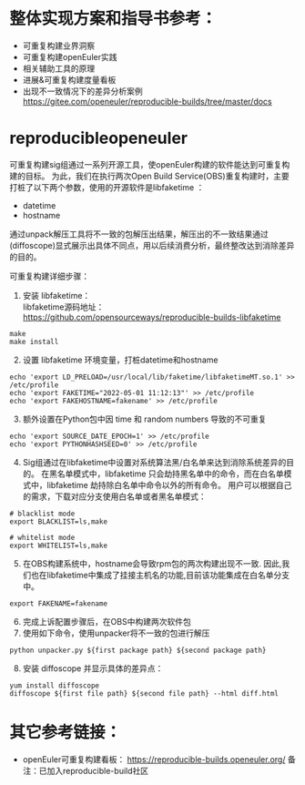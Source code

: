 
# 整体实现方案和指导书参考：

* 可重复构建业界洞察
* 可重复构建openEuler实践
* 相关辅助工具的原理
* 进展&可重复构建度量看板
* 出现不一致情况下的差异分析案例
https://gitee.com/openeuler/reproducible-builds/tree/master/docs


# reproducibleopeneuler
可重复构建sig组通过一系列开源工具，使openEuler构建的软件能达到可重复构建的目标。
为此，我们在执行两次Open Build Service(OBS)重复构建时，主要打桩了以下两个参数，使用的开源软件是libfaketime ：  

* datetime
* hostname

通过unpack解压工具将不一致的包解压出结果，解压出的不一致结果通过(diffoscope)显式展示出具体不同点，用以后续消费分析，最终整改达到消除差异的目的。

可重复构建详细步骤：  
1. 安装 libfaketime：  
libfaketime源码地址： https://github.com/opensourceways/reproducible-builds-libfaketime  
```
make
make install
```
2. 设置 libfaketime 环境变量，打桩datetime和hostname  
```
echo 'export LD_PRELOAD=/usr/local/lib/faketime/libfaketimeMT.so.1' >> /etc/profile
echo 'export FAKETIME="2022-05-01 11:12:13"' >> /etc/profile
echo 'export FAKEHOSTNAME=fakename' >> /etc/profile
```
3. 额外设置在Python包中因 time 和 random numbers 导致的不可重复  
```
echo 'export SOURCE_DATE_EPOCH=1' >> /etc/profile  
echo 'export PYTHONHASHSEED=0' >> /etc/profile  
```
4. Sig组通过在libfaketime中设置对系统算法黑/白名单来达到消除系统差异的目的。 在黑名单模式中，libfaketime 只会劫持黑名单中的命令，而在白名单模式中，libfaketime 劫持除白名单中命令以外的所有命令。
   用户可以根据自己的需求，下载对应分支使用白名单或者黑名单模式：
```
# blacklist mode
export BLACKLIST=ls,make

# whitelist mode
export WHITELIST=ls,make
```
5. 在OBS构建系统中，hostname会导致rpm包的两次构建出现不一致. 因此,我们也在libfaketime中集成了挂接主机名的功能,目前该功能集成在白名单分支中。
```
export FAKENAME=fakename
```
6. 完成上诉配置步骤后，在OBS中构建两次软件包
7. 使用如下命令，使用unpacker将不一致的包进行解压  
```
python unpacker.py ${first package path} ${second package path}
```
8. 安装 diffoscope 并显示具体的差异点： 
```
yum install diffoscope  
diffoscope ${first file path} ${second file path} --html diff.html
```

# 其它参考链接：

* openEuler可重复构建看板： https://reproducible-builds.openeuler.org/
备注：已加入reproducible-build社区

